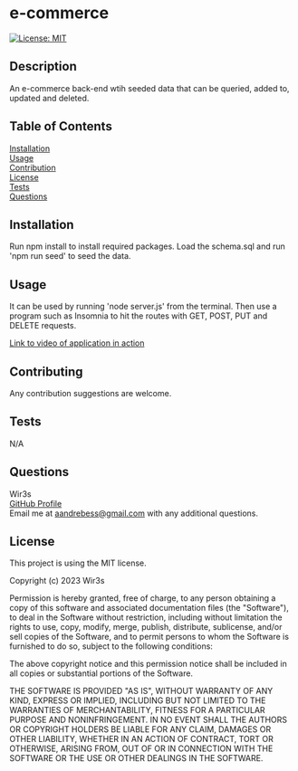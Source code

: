 # e-commerce
 [![License: MIT](https://img.shields.io/badge/License-MIT-yellow.svg)](https://opensource.org/licenses/MIT)

## Description
  An e-commerce back-end wtih seeded data that can be queried, added to, updated and deleted. 

## Table of Contents
  [Installation](#installation)  
  [Usage](#usage)  
  [Contribution](#contribution)  
  [License](#license)  
  [Tests](#tests)  
  [Questions](#questions)

## Installation
  Run npm install to install required packages. Load the schema.sql and run 'npm run seed' to seed the data.

## Usage
  It can be used by running 'node server.js' from the terminal. Then use a program such as Insomnia to hit the routes with GET, POST, PUT and DELETE requests.

  
  [Link to video of application in action](https://drive.google.com/file/d/16Yrvr7YLWggJjO9jdbbyJ92ya90EpepO/view)

## Contributing
  Any contribution suggestions are welcome.

## Tests
 N/A

## Questions
  Wir3s  
  [GitHub Profile](https://github.com/Wir3s)  
  Email me at aandrebess@gmail.com with any additional questions.

## License
  This project is using the MIT license.
  
Copyright (c) 2023 Wir3s

Permission is hereby granted, free of charge, to any person obtaining a copy of this software and associated documentation files (the "Software"), to deal in the Software without restriction, including without limitation the rights to use, copy, modify, merge, publish, distribute, sublicense, and/or sell copies of the Software, and to permit persons to whom the Software is furnished to do so, subject to the following conditions:

The above copyright notice and this permission notice shall be included in all copies or substantial portions of the Software.

THE SOFTWARE IS PROVIDED "AS IS", WITHOUT WARRANTY OF ANY KIND, EXPRESS OR IMPLIED, INCLUDING BUT NOT LIMITED TO THE WARRANTIES OF MERCHANTABILITY, FITNESS FOR A PARTICULAR PURPOSE AND NONINFRINGEMENT. IN NO EVENT SHALL THE AUTHORS OR COPYRIGHT HOLDERS BE LIABLE FOR ANY CLAIM, DAMAGES OR OTHER LIABILITY, WHETHER IN AN ACTION OF CONTRACT, TORT OR OTHERWISE, ARISING FROM, OUT OF OR IN CONNECTION WITH THE SOFTWARE OR THE USE OR OTHER DEALINGS IN THE SOFTWARE.
